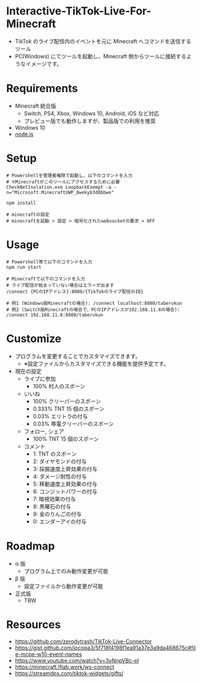 # Interactive-TikTok-Live-For-Minecraft

- TikTok のライブ配信内のイベントを元に Minecraft へコマンドを送信するツール
- PC(Windows) にてツールを起動し、Minecraft 側からツールに接続するようなイメージです。

# Requirements

- Minecraft 統合版
  - Switch, PS4, Xbox, Windows 10, Android, iOS など対応
  - プレビュー版でも動作しますが、製品版での利用を推奨
- Windows 10
- [node.js](https://nodejs.org/ja/download)

# Setup

```shell
# Powershellを管理者権限で起動し、以下のコマンドを入力
# ※Minecraftがこのツールにアクセスするために必要
CheckNetIsolation.exe LoopbackExempt -a -n="Microsoft.MinecraftUWP_8wekyb3d8bbwe"

npm install
```

```shell
# minecraftの設定
# minecraftを起動 > 設定 > 暗号化されたwebsocketの要求 > OFF
```

# Usage

```shell
# Powershell等で以下のコマンドを入力
npm run start
```

```
# Minecraftで以下のコマンドを入力
# ライブ配信が始まっていない場合はエラーが出ます
/connect {PCのIPアドレス}:8080/{TikTokのライブ配信のID}

# 例1 (Windows版Minecraftの場合): /connect localhost:8080/taberukun
# 例2 (Switch版Minecraftの場合で、PCのIPアドレスが192.168.11.6の場合): /connect 192.168.11.6:8080/taberukun
```

# Customize

- プログラムを変更することでカスタマイズできます。
  - ※設定ファイルからカスタマイズできる機能を提供予定です。
- 現在の設定
  - ライブに参加
    - 100% 村人のスポーン
  - いいね
    - 100% クリーパーのスポーン
    - 0.333% TNT 15 個のスポーン
    - 0.03% エリトラの付与
    - 0.03% 帯電クリーパーのスポーン
  - フォロー, シェア
    - 100% TNT 15 個のスポーン
  - コメント
    - 1: TNT のスポーン
    - 2: ダイヤモンドの付与
    - 3: 採掘速度上昇効果の付与
    - 4: ダメージ耐性の付与
    - 5: 移動速度上昇効果の付与
    - 6: コンジットパワーの付与
    - 7: 暗視効果の付与
    - 8: 黒曜石の付与
    - 9: 金のりんごの付与
    - 0: エンダーアイの付与

# Roadmap

- α 版
  - プログラム上でのみ動作変更が可能
- β 版
  - 設定ファイルから動作変更が可能
- 正式版
  - TBW

# Resources

- https://github.com/zerodytrash/TikTok-Live-Connector
- https://gist.github.com/jocopa3/5f718f4198f1ea91a37e3a9da468675c#file-mcpe-w10-event-names
- https://www.youtube.com/watch?v=3yNnpVBc-eI
- https://minecraft.lflab.work/ws-connect
- https://streamdps.com/tiktok-widgets/gifts/
